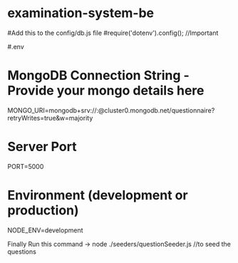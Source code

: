# examination-system-be

#Add this to the config/db.js file
#require('dotenv').config(); //Important

#.env
# MongoDB Connection String - Provide your mongo details here
MONGO_URI=mongodb+srv://<username>:<password>@cluster0.mongodb.net/questionnaire?retryWrites=true&w=majority

# Server Port
PORT=5000

# Environment (development or production)
NODE_ENV=development

Finally Run this command -> node ./seeders/questionSeeder.js //to seed the questions
